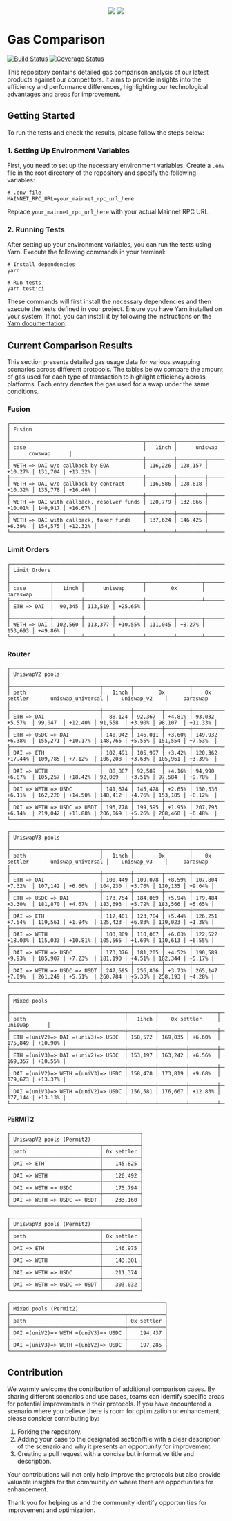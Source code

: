 <div align="center">
    <img src="https://github.com/1inch/gas-comparison/blob/master/.github/1inch_github_w.svg#gh-light-mode-only">
    <img src="https://github.com/1inch/gas-comparison/blob/master/.github/1inch_github_b.svg#gh-dark-mode-only">
</div>

# Gas Comparison

[![Build Status](https://github.com/1inch/gas-comparison/workflows/CI/badge.svg)](https://github.com/1inch/gas-comparison/actions)
[![Coverage Status](https://codecov.io/gh/1inch/gas-comparison/graph/badge.svg?token=8VSYYAY3J1)](https://codecov.io/gh/1inch/gas-comparison)

This repository contains detailed gas comparison analysis of our latest products against our competitors. It aims to provide insights into the efficiency and performance differences, highlighting our technological advantages and areas for improvement.

## Getting Started
To run the tests and check the results, please follow the steps below:

### 1. Setting Up Environment Variables
First, you need to set up the necessary environment variables. Create a `.env` file in the root directory of the repository and specify the following variables:

```
# .env file
MAINNET_RPC_URL=your_mainnet_rpc_url_here
```

Replace `your_mainnet_rpc_url_here` with your actual Mainnet RPC URL.

### 2. Running Tests
After setting up your environment variables, you can run the tests using Yarn. Execute the following commands in your terminal:

```
# Install dependencies
yarn

# Run tests
yarn test:ci
```

These commands will first install the necessary dependencies and then execute the tests defined in your project. Ensure you have Yarn installed on your system. If not, you can install it by following the instructions on the [Yarn documentation](https://classic.yarnpkg.com/en/docs/install).

## Current Comparison Results

This section presents detailed gas usage data for various swapping scenarios across different protocols. The tables below compare the amount of gas used for each type of transaction to highlight efficiency across platforms. Each entry denotes the gas used for a swap under the same conditions.

### Fusion
```
┌─────────────────────────────────────────────────────────────────────────────────────────────┐
│ Fusion                                                                                      │
├───────────────────────────────────────────┬─────────┬───────────────────┬───────────────────┤
│ case                                      │   1inch │      uniswap      │      cowswap      │
├───────────────────────────────────────────┼─────────┼─────────┬─────────┼─────────┬─────────┤
│ WETH => DAI w/o callback by EOA           │ 116,226 │ 128,157 │ +10.27% │ 131,704 │ +13.32% │
├───────────────────────────────────────────┼─────────┼─────────┼─────────┼─────────┼─────────┤
│ WETH => DAI w/o callback by contract      │ 116,586 │ 128,618 │ +10.32% │ 135,778 │ +16.46% │
├───────────────────────────────────────────┼─────────┼─────────┼─────────┼─────────┼─────────┤
│ WETH => DAI with callback, resolver funds │ 120,779 │ 132,866 │ +10.01% │ 140,917 │ +16.67% │
├───────────────────────────────────────────┼─────────┼─────────┼─────────┼─────────┼─────────┤
│ WETH => DAI with callback, taker funds    │ 137,624 │ 146,425 │ +6.39%  │ 154,575 │ +12.32% │
└───────────────────────────────────────────┴─────────┴─────────┴─────────┴─────────┴─────────┘
```

### Limit Orders
```
┌──────────────────────────────────────────────────────────────────────────────────┐
│ Limit Orders                                                                     │
├─────────────┬─────────┬───────────────────┬──────────────────┬───────────────────┤
│ case        │   1inch │      uniswap      │        0x        │     paraswap      │
├─────────────┼─────────┼─────────┬─────────┼──────────────────┴───────────────────┤
│ ETH => DAI  │  90,345 │ 113,519 │ +25.65% │                                      │
├─────────────┼─────────┼─────────┼─────────┼─────────┬────────┬─────────┬─────────┤
│ WETH => DAI │ 102,560 │ 113,377 │ +10.55% │ 111,045 │ +8.27% │ 153,693 │ +49.86% │
└─────────────┴─────────┴─────────┴─────────┴─────────┴────────┴─────────┴─────────┘
```

### Router
```
┌─────────────────────────────────────────────────────────────────────────────────────────────────────────────────────────────────────────┐
│ UniswapV2 pools                                                                                                                         │
├─────────────────────────────┬─────────┬──────────────────┬───────────────────┬───────────────────┬──────────────────┬───────────────────┤
│ path                        │   1inch │        0x        │    0x settler     │ uniswap_universal │    uniswap_v2    │     paraswap      │
├─────────────────────────────┼─────────┼─────────┬────────┼─────────┬─────────┼─────────┬─────────┼─────────┬────────┼─────────┬─────────┤
│ ETH => DAI                  │  88,124 │ 92,367  │ +4.81% │ 93,032  │ +5.57%  │ 99,047  │ +12.40% │ 91,558  │ +3.90% │ 98,107  │ +11.33% │
├─────────────────────────────┼─────────┼─────────┼────────┼─────────┼─────────┼─────────┼─────────┼─────────┼────────┼─────────┼─────────┤
│ ETH => USDC => DAI          │ 140,942 │ 146,011 │ +3.60% │ 149,932 │ +6.38%  │ 155,271 │ +10.17% │ 148,765 │ +5.55% │ 151,554 │ +7.53%  │
├─────────────────────────────┼─────────┼─────────┼────────┼─────────┼─────────┼─────────┼─────────┼─────────┼────────┼─────────┼─────────┤
│ DAI => ETH                  │ 102,491 │ 105,997 │ +3.42% │ 120,362 │ +17.44% │ 109,785 │ +7.12%  │ 106,208 │ +3.63% │ 105,961 │ +3.39%  │
├─────────────────────────────┼─────────┼─────────┼────────┼─────────┼─────────┼─────────┼─────────┼─────────┼────────┼─────────┼─────────┤
│ DAI => WETH                 │  88,887 │ 92,589  │ +4.16% │ 94,990  │ +6.87%  │ 105,257 │ +18.42% │ 92,009  │ +3.51% │ 97,584  │ +9.78%  │
├─────────────────────────────┼─────────┼─────────┼────────┼─────────┼─────────┼─────────┼─────────┼─────────┼────────┼─────────┼─────────┤
│ DAI => WETH => USDC         │ 141,674 │ 145,428 │ +2.65% │ 150,336 │ +6.11%  │ 162,220 │ +14.50% │ 148,412 │ +4.76% │ 153,185 │ +8.12%  │
├─────────────────────────────┼─────────┼─────────┼────────┼─────────┼─────────┼─────────┼─────────┼─────────┼────────┼─────────┼─────────┤
│ DAI => WETH => USDC => USDT │ 195,778 │ 199,595 │ +1.95% │ 207,793 │ +6.14%  │ 219,042 │ +11.88% │ 206,069 │ +5.26% │ 208,460 │ +6.48%  │
└─────────────────────────────┴─────────┴─────────┴────────┴─────────┴─────────┴─────────┴─────────┴─────────┴────────┴─────────┴─────────┘
```
```
┌────────────────────────────────────────────────────────────────────────────────────────────────────────────────────────────────────────┐
│ UniswapV3 pools                                                                                                                        │
├─────────────────────────────┬─────────┬──────────────────┬───────────────────┬───────────────────┬──────────────────┬──────────────────┤
│ path                        │   1inch │        0x        │    0x settler     │ uniswap_universal │    uniswap_v3    │     paraswap     │
├─────────────────────────────┼─────────┼─────────┬────────┼─────────┬─────────┼─────────┬─────────┼─────────┬────────┼─────────┬────────┤
│ ETH => DAI                  │ 100,449 │ 109,078 │ +8.59% │ 107,804 │ +7.32%  │ 107,142 │ +6.66%  │ 104,230 │ +3.76% │ 110,135 │ +9.64% │
├─────────────────────────────┼─────────┼─────────┼────────┼─────────┼─────────┼─────────┼─────────┼─────────┼────────┼─────────┼────────┤
│ ETH => USDC => DAI          │ 173,754 │ 184,069 │ +5.94% │ 179,484 │ +3.30%  │ 181,870 │ +4.67%  │ 183,693 │ +5.72% │ 183,566 │ +5.65% │
├─────────────────────────────┼─────────┼─────────┼────────┼─────────┼─────────┼─────────┼─────────┼─────────┼────────┼─────────┼────────┤
│ DAI => ETH                  │ 117,401 │ 123,784 │ +5.44% │ 126,251 │ +7.54%  │ 119,561 │ +1.84%  │ 125,423 │ +6.83% │ 119,023 │ +1.38% │
├─────────────────────────────┼─────────┼─────────┼────────┼─────────┼─────────┼─────────┼─────────┼─────────┼────────┼─────────┼────────┤
│ DAI => WETH                 │ 103,809 │ 110,067 │ +6.03% │ 122,522 │ +18.03% │ 115,033 │ +10.81% │ 105,565 │ +1.69% │ 110,613 │ +6.55% │
├─────────────────────────────┼─────────┼─────────┼────────┼─────────┼─────────┼─────────┼─────────┼─────────┼────────┼─────────┼────────┤
│ DAI => WETH => USDC         │ 173,376 │ 181,205 │ +4.52% │ 190,589 │ +9.93%  │ 185,907 │ +7.23%  │ 181,190 │ +4.51% │ 182,344 │ +5.17% │
├─────────────────────────────┼─────────┼─────────┼────────┼─────────┼─────────┼─────────┼─────────┼─────────┼────────┼─────────┼────────┤
│ DAI => WETH => USDC => USDT │ 247,595 │ 256,836 │ +3.73% │ 265,147 │ +7.09%  │ 261,249 │ +5.51%  │ 260,784 │ +5.33% │ 258,193 │ +4.28% │
└─────────────────────────────┴─────────┴─────────┴────────┴─────────┴─────────┴─────────┴─────────┴─────────┴────────┴─────────┴────────┘
```
```
┌───────────────────────────────────────────────────────────────────────────────────────┐
│ Mixed pools                                                                           │
├─────────────────────────────────────┬─────────┬───────────────────┬───────────────────┤
│ path                                │   1inch │    0x settler     │      uniswap      │
├─────────────────────────────────────┼─────────┼─────────┬─────────┼─────────┬─────────┤
│ ETH =(uniV2)=> DAI =(uniV3)=> USDC  │ 158,572 │ 169,035 │ +6.60%  │ 175,849 │ +10.90% │
├─────────────────────────────────────┼─────────┼─────────┼─────────┼─────────┼─────────┤
│ ETH =(uniV3)=> DAI =(uniV2)=> USDC  │ 153,197 │ 163,242 │ +6.56%  │ 169,357 │ +10.55% │
├─────────────────────────────────────┼─────────┼─────────┼─────────┼─────────┼─────────┤
│ DAI =(uniV2)=> WETH =(uniV3)=> USDC │ 158,478 │ 173,819 │ +9.68%  │ 179,673 │ +13.37% │
├─────────────────────────────────────┼─────────┼─────────┼─────────┼─────────┼─────────┤
│ DAI =(uniV3)=> WETH =(uniV2)=> USDC │ 156,581 │ 176,667 │ +12.83% │ 177,144 │ +13.13% │
└─────────────────────────────────────┴─────────┴─────────┴─────────┴─────────┴─────────┘
```

#### PERMIT2

```
┌──────────────────────────────────────────┐
│ UniswapV2 pools (Permit2)                │
├─────────────────────────────┬────────────┤
│ path                        │ 0x settler │
├─────────────────────────────┼────────────┤
│ DAI => ETH                  │    145,825 │
├─────────────────────────────┼────────────┤
│ DAI => WETH                 │    120,492 │
├─────────────────────────────┼────────────┤
│ DAI => WETH => USDC         │    175,794 │
├─────────────────────────────┼────────────┤
│ DAI => WETH => USDC => USDT │    233,160 │
└─────────────────────────────┴────────────┘
```
```
┌──────────────────────────────────────────┐
│ UniswapV3 pools (Permit2)                │
├─────────────────────────────┬────────────┤
│ path                        │ 0x settler │
├─────────────────────────────┼────────────┤
│ DAI => ETH                  │    146,975 │
├─────────────────────────────┼────────────┤
│ DAI => WETH                 │    143,301 │
├─────────────────────────────┼────────────┤
│ DAI => WETH => USDC         │    211,374 │
├─────────────────────────────┼────────────┤
│ DAI => WETH => USDC => USDT │    303,032 │
└─────────────────────────────┴────────────┘
```
```
┌──────────────────────────────────────────────────┐
│ Mixed pools (Permit2)                            │
├─────────────────────────────────────┬────────────┤
│ path                                │ 0x settler │
├─────────────────────────────────────┼────────────┤
│ DAI =(uniV2)=> WETH =(uniV3)=> USDC │    194,437 │
├─────────────────────────────────────┼────────────┤
│ DAI =(uniV3)=> WETH =(uniV2)=> USDC │    197,285 │
└─────────────────────────────────────┴────────────┘
```

## Contribution

We warmly welcome the contribution of additional comparison cases. By sharing different scenarios and use cases, teams can identify specific areas for potential improvements in their protocols. If you have encountered a scenario where you believe there is room for optimization or enhancement, please consider contributing by:

1. Forking the repository.
2. Adding your case to the designated section/file with a clear description of the scenario and why it presents an opportunity for improvement.
3. Creating a pull request with a concise but informative title and description.

Your contributions will not only help improve the protocols but also provide valuable insights for the community on where there are opportunities for enhancement.

Thank you for helping us and the community identify opportunities for improvement and optimization.
